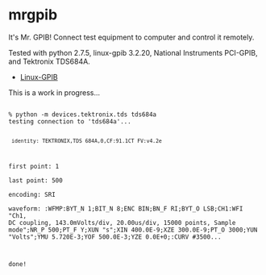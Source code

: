 mrgpib
======

It's Mr. GPIB! Connect test equipment to computer and control it remotely.

Tested with python 2.7.5, linux-gpib 3.2.20, National Instruments PCI-GPIB, and Tektronix TDS684A.

* [Linux-GPIB](http://linux-gpib.sourceforge.net/)

This is a work in progress...

<code>
% python -m devices.tektronix.tds tds684a  
testing connection to 'tds684a'...  
  
     identity: TEKTRONIX,TDS 684A,0,CF:91.1CT FV:v4.2e  
  first point: 1  
   last point: 500  
     encoding: SRI  
     waveform: :WFMP:BYT_N 1;BIT_N 8;ENC BIN;BN_F RI;BYT_O LSB;CH1:WFI "Ch1, DC coupling, 143.0mVolts/div, 20.00us/div, 15000 points, Sample mode";NR_P 500;PT_F Y;XUN "s";XIN 400.0E-9;XZE 300.0E-9;PT_O 3000;YUN "Volts";YMU 5.720E-3;YOF 500.0E-3;YZE 0.0E+0;:CURV #3500...  

done!  
</code>

